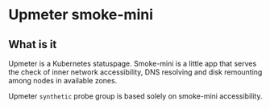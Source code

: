 # Upmeter smoke-mini

## What is it

Upmeter is a Kubernetes statuspage. Smoke-mini is a little app that serves the check of inner network accessibility, DNS
resolving and disk remounting among nodes in available zones.

Upmeter `synthetic` probe group is based solely on smoke-mini accessibility. 
